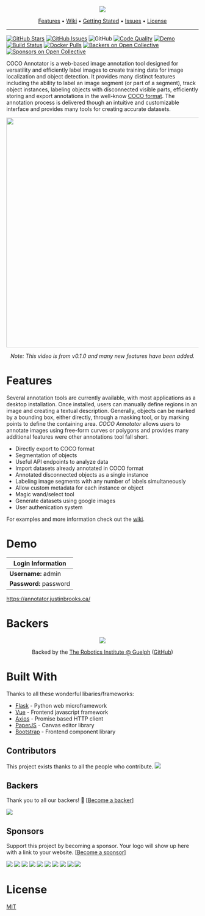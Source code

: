 <p align="center"><img src="https://i.imgur.com/AA7IdbQ.png"></p>

<p align="center">
  <a href="#features">Features</a> •
  <a href="https://github.com/jsbroks/coco-annotator/wiki">Wiki</a> •
  <a href="https://github.com/jsbroks/coco-annotator/wiki/Getting-Started">Getting Stated</a> •
  <a href="https://github.com/jsbroks/coco-annotator/issues">Issues</a> •
  <a href="#license">License</a>
</p>


---


[![GitHub Stars](https://img.shields.io/github/stars/jsbroks/coco-annotator.svg)](https://github.com/jsbroks/coco-annotator/stargazers)
[![GitHub Issues](https://img.shields.io/github/issues/jsbroks/coco-annotator.svg)](https://github.com/jsbroks/coco-annotator/issues) 
![GitHub](https://img.shields.io/github/license/mashape/apistatus.svg)
[![Code Quality](https://img.shields.io/lgtm/grade/javascript/g/jsbroks/coco-annotator.svg?label=code%20quality)](https://lgtm.com/projects/g/jsbroks/coco-annotator/context:javascript)
[![Demo](https://img.shields.io/badge/demo-online-green.svg)](https://annotator.justinbrooks.ca/)
[![Build Status](https://travis-ci.org/jsbroks/coco-annotator.svg?branch=master)](https://travis-ci.org/jsbroks/coco-annotator)
[![Docker Pulls](https://img.shields.io/docker/pulls/jsbroks/coco-annotator.svg)](https://hub.docker.com/r/jsbroks/coco-annotator)
[![Backers on Open Collective](https://opencollective.com/coco-annotator/backers/badge.svg)](#backers) 
[![Sponsors on Open Collective](https://opencollective.com/coco-annotator/sponsors/badge.svg)](#sponsors) 

COCO Annotator is a web-based image annotation tool designed for versatility and efficiently label images to create training data for image localization and object detection. It provides many distinct features including the ability to label an image segment (or part of a segment), track object instances, labeling objects with disconnected visible parts, efficiently storing and export annotations in the well-know [COCO format](http://cocodataset.org/#format-data). The annotation process is delivered though an intuitive and customizable interface and provides many tools for creating accurate datasets.

<p align="center"><img width="600" src="https://i.imgur.com/m4RmjCp.gif"></p>
<p align="center"><i>Note: This video is from v0.1.0 and many new features have been added.</i></p>

# Features

Several annotation tools are currently available, with most applications as a desktop installation. Once installed, users can manually define regions in an image and creating a textual description. Generally, objects can be marked by a bounding box, either directly, through a masking tool, or by marking points to define the containing area. _COCO Annotator_ allows users to annotate images using free-form curves or polygons and provides many additional features were other annotations tool fall short.

 - Directly export to COCO format
 - Segmentation of objects
 - Useful API endpoints to analyze data
 - Import datasets already annotated in COCO format
 - Annotated disconnected objects as a single instance
 - Labeling image segments with any number of labels simultaneously
 - Allow custom metadata for each instance or object
 - Magic wand/select tool
 - Generate datasets using google images
 - User authenication system

For examples and more information check out the [wiki](https://github.com/jsbroks/coco-annotator/wiki).

# Demo

| Login Information |
| ----------------- |
| __Username:__ admin   |
| __Password:__ password |

https://annotator.justinbrooks.ca/

# Backers

<p align="center"><a href="http://robotics.uoguelph.ca/"><img src="http://robotics.uoguelph.ca/images/banner.jpg"></p></a>
<p  align="center">Backed by the <a href="http://robotics.uoguelph.ca/">The Robotics Institute @ Guelph</a> (<a href="https://github.com/uoguelph-ri">GitHub</a>)</p>

# Built With

Thanks to all these wonderful libaries/frameworks:
 - [Flask](http://flask.pocoo.org/) - Python web microframework
 - [Vue](https://vuejs.org/) - Frontend javascript framework
 - [Axios](https://github.com/axios/axios) - Promise based HTTP client
 - [PaperJS](http://paperjs.org/) - Canvas editor library
 - [Bootstrap](https://getbootstrap.com/) - Frontend component library

## Contributors

This project exists thanks to all the people who contribute. 
<a href="https://github.com/jsbroks/coco-annotator/graphs/contributors"><img src="https://opencollective.com/coco-annotator/contributors.svg?width=890&button=false" /></a>


## Backers

Thank you to all our backers! 🙏 [[Become a backer](https://opencollective.com/coco-annotator#backer)]

<a href="https://opencollective.com/coco-annotator#backers" target="_blank"><img src="https://opencollective.com/coco-annotator/backers.svg?width=890"></a>


## Sponsors

Support this project by becoming a sponsor. Your logo will show up here with a link to your website. [[Become a sponsor](https://opencollective.com/coco-annotator#sponsor)]

<a href="https://opencollective.com/coco-annotator/sponsor/0/website" target="_blank"><img src="https://opencollective.com/coco-annotator/sponsor/0/avatar.svg"></a>
<a href="https://opencollective.com/coco-annotator/sponsor/1/website" target="_blank"><img src="https://opencollective.com/coco-annotator/sponsor/1/avatar.svg"></a>
<a href="https://opencollective.com/coco-annotator/sponsor/2/website" target="_blank"><img src="https://opencollective.com/coco-annotator/sponsor/2/avatar.svg"></a>
<a href="https://opencollective.com/coco-annotator/sponsor/3/website" target="_blank"><img src="https://opencollective.com/coco-annotator/sponsor/3/avatar.svg"></a>
<a href="https://opencollective.com/coco-annotator/sponsor/4/website" target="_blank"><img src="https://opencollective.com/coco-annotator/sponsor/4/avatar.svg"></a>
<a href="https://opencollective.com/coco-annotator/sponsor/5/website" target="_blank"><img src="https://opencollective.com/coco-annotator/sponsor/5/avatar.svg"></a>
<a href="https://opencollective.com/coco-annotator/sponsor/6/website" target="_blank"><img src="https://opencollective.com/coco-annotator/sponsor/6/avatar.svg"></a>
<a href="https://opencollective.com/coco-annotator/sponsor/7/website" target="_blank"><img src="https://opencollective.com/coco-annotator/sponsor/7/avatar.svg"></a>
<a href="https://opencollective.com/coco-annotator/sponsor/8/website" target="_blank"><img src="https://opencollective.com/coco-annotator/sponsor/8/avatar.svg"></a>
<a href="https://opencollective.com/coco-annotator/sponsor/9/website" target="_blank"><img src="https://opencollective.com/coco-annotator/sponsor/9/avatar.svg"></a>



# License
[MIT](https://tldrlegal.com/license/mit-license)
